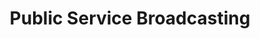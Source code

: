 ---
title: "Public Service Broadcasting"
summary: "Public Service Broadcasting is a London-based duo consisting of J. Willgoose, Esq. on guitar, banjo, other stringed instruments, samplings and electronic instruments; and Wrigglesworth on drums, piano and electronic instruments. They take samples from old public information films, archive footage and propaganda material, attempting to 'teach the lessons of the past through the music of the future'."
image: "public-service-broadcasting.jpg"
apple_music_artist_url: "https://music.apple.com/gb/artist/public-service-broadcasting/506317847"
wikipedia_url: "none"
---